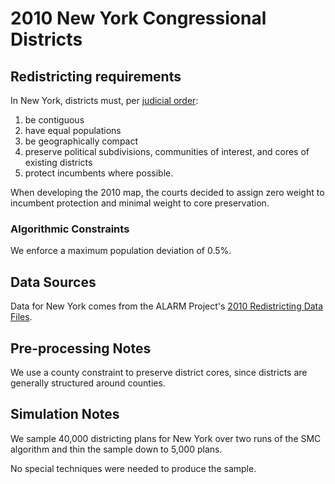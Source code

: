 # 2010 New York Congressional Districts

## Redistricting requirements
In New York, districts must, per [judicial order](https://redistricting.lls.edu/wp-content/uploads/NY-favors-20120319-cong-opinion.pdf):

1. be contiguous
2. have equal populations
3. be geographically compact
4. preserve political subdivisions, communities of interest, and cores of existing districts
7. protect incumbents where possible.

When developing the 2010 map, the courts decided to assign zero weight to incumbent protection and minimal weight to core preservation.

### Algorithmic Constraints
We enforce a maximum population deviation of 0.5%. 

## Data Sources
Data for New York comes from the ALARM Project's [2010 Redistricting Data Files](https://alarm-redist.github.io/posts/2021-08-10-census-2020/).

## Pre-processing Notes
We use a county constraint to preserve district cores, since districts are generally structured around counties.

## Simulation Notes
We sample 40,000 districting plans for New York over two runs of the SMC algorithm and thin the sample down to 5,000 plans.

No special techniques were needed to produce the sample.

